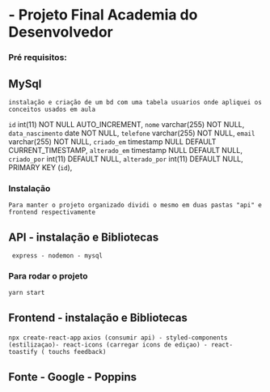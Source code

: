 # - Projeto Final Academia do Desenvolvedor 

### Pré requisitos: 

## MySql
`instalação e criação de um bd com uma tabela usuarios onde apliquei os conceitos usados em aula`

  `id` int(11) NOT NULL AUTO_INCREMENT,
  `nome` varchar(255) NOT NULL,
  `data_nascimento` date NOT NULL,
  `telefone` varchar(255) NOT NULL,
  `email` varchar(255) NOT NULL,
  `criado_em` timestamp NULL DEFAULT CURRENT_TIMESTAMP,
  `alterado_em` timestamp NULL DEFAULT NULL,
  `criado_por` int(11) DEFAULT NULL,
  `alterado_por` int(11) DEFAULT NULL,
  PRIMARY KEY (`id`),
  
### Instalação
`Para manter o projeto organizado dividi o mesmo em duas pastas "api" e frontend respectivamente`

## API - instalação e Bibliotecas
 ` express - nodemon - mysql`

### Para rodar o projeto
`yarn start`

## Frontend - instalação e Bibliotecas
`npx create-react-app` `axios (consumir api) - styled-components (estilizaçao)- react-icons (carregar icons de ediçao) - react- toastify ( touchs feedback)`

## Fonte - Google - Poppins



